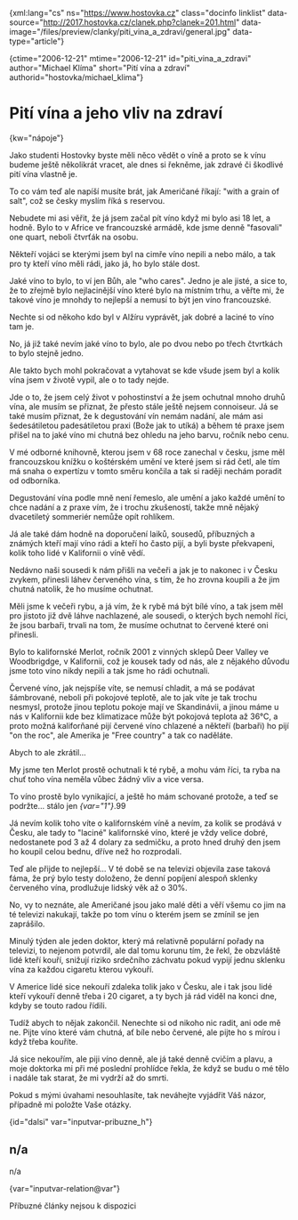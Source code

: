 
{xml:lang="cs" ns="https://www.hostovka.cz" class="docinfo linklist" data-source="http://2017.hostovka.cz/clanek.php?clanek=201.html" data-image="/files/preview/clanky/piti\_vina\_a_zdravi/general.jpg" data-type="article"}

{ctime="2006-12-21" mtime="2006-12-21" id="piti\_vina\_a\_zdravi" author="Michael Klíma" short="Pití vína a zdraví" authorid="hostovka/michael\_klima"}

# Pití vína a jeho vliv na zdraví

<!-- generated attribute kw by user_udpatekw.sh on 2020-05-07, do not edit -->

{kw="nápoje"}

Jako studenti Hostovky byste měli něco vědět o víně a proto se k vínu budeme ještě několikrát vracet, ale dnes si řekněme, jak zdravé či škodlivé pití vína vlastně je.

To co vám teď ale napíší musíte brát, jak Američané říkají: "with a grain of salt", což se česky myslím říká s reservou.

Nebudete mi asi věřit, že já jsem začal pít víno když mi bylo asi 18 let, a hodně. Bylo to v Africe ve francouzské armádě, kde jsme denně "fasovali" one quart, neboli čtvrťák na osobu.

Někteří vojáci se kterými jsem byl na cimře víno nepili a nebo málo, a tak pro ty kteří víno měli rádi, jako já, ho bylo stále dost.

Jaké víno to bylo, to ví jen Bůh, ale "who cares". Jedno je ale jisté, a sice to, že to zřejmě bylo nejlacinější víno které bylo na místním trhu, a věřte mi, že takové víno je mnohdy to nejlepší a nemusí to být jen víno francouzské.

Nechte si od někoho kdo byl v Alžíru vyprávět, jak dobré a laciné to víno tam je.

No, já již také nevím jaké víno to bylo, ale po dvou nebo po třech čtvrtkách to bylo stejně jedno.

Ale takto bych mohl pokračovat a vytahovat se kde všude jsem byl a kolik vína jsem v životě vypil, ale o to tady nejde.

Jde o to, že jsem celý život v pohostinství a že jsem ochutnal mnoho druhů vína, ale musím se přiznat, že přesto stále ještě nejsem connoiseur. Já se také musím přiznat, že k degustování vín nemám nadání, ale mám asi šedesátiletou padesátiletou praxi (Bože jak to utíká) a během té praxe jsem přišel na to jaké víno mi chutná bez ohledu na jeho barvu, ročník nebo cenu.

V mé odborné knihovně, kterou jsem v 68 roce zanechal v česku, jsme měl francouzskou knížku o koštérském umění ve které jsem si rád četl, ale tím má snaha o expertízu v tomto směru končila a tak si raději nechám poradit od odborníka.

Degustování vína podle mně není řemeslo, ale umění a jako každé umění to chce nadání a z praxe vím, že i trochu zkušeností, takže mně nějaký dvacetiletý sommeriér nemůže opít rohlíkem.

Já ale také dám hodně na doporučení laiků, sousedů, příbuzných a známých kteří mají víno rádi a kteří ho často pijí, a byli byste překvapeni, kolik toho lidé v Kalifornii o víně vědí.

Nedávno naši sousedi k nám přišli na večeři a jak je to nakonec i v Česku zvykem, přinesli láhev červeného vína, s tím, že ho zrovna koupili a že jim chutná natolik, že ho musíme ochutnat.

Měli jsme k večeři rybu, a já vím, že k rybě má být bílé víno, a tak jsem měl pro jistoto již dvě láhve nachlazené, ale sousedi, o kterých bych nemohl říci, že jsou barbaři, trvali na tom, že musíme ochutnat to červené které oni přinesli.

Bylo to kalifornské Merlot, ročník 2001 z vinných sklepů Deer Valley ve Woodbrigdge, v Kalifornii, což je kousek tady od nás, ale z nějakého důvodu jsme toto víno nikdy nepili a tak jsme ho rádi ochutnali.

Červené víno, jak nejspíše víte, se nemusí chladit, a má se podávat šámbrované, neboli při pokojové teplotě, ale to jak víte je tak trochu nesmysl, protože jinou teplotu pokoje mají ve Skandinávii, a jinou máme u nás v Kalifornii kde bez klimatizace může být pokojová teplota až 36°C, a proto možná kaliforňané pijí červené víno chlazené a někteří (barbaři) ho pijí "on the roc", ale Amerika je "Free country" a tak co naděláte.

Abych to ale zkrátil...

My jsme ten Merlot prostě ochutnali k té rybě, a mohu vám říci, ta ryba na chuť toho vína neměla vůbec žádný vliv a vice versa.

To víno prostě bylo vynikající, a ještě ho mám schované protože, a teď se podržte... stálo jen  _{var="1"}_.99

Já nevím kolik toho víte o kalifornském víně a nevím, za kolik se prodává v Česku, ale tady to "laciné" kalifornské víno, které je vždy velice dobré, nedostanete pod 3 až 4 dolary za sedmičku, a proto hned druhý den jsem ho koupil celou bednu, dříve než ho rozprodali.

Teď ale přijde to nejlepší... V té době se na televizi objevila zase taková fáma, že prý bylo testy doloženo, že denní popíjení alespoň sklenky červeného vína, prodlužuje lidský věk až o 30%.

No, vy to neznáte, ale Američané jsou jako malé děti a věří všemu co jim na té televizi nakukají, takže po tom vínu o kterém jsem se zmínil se jen zaprášilo.

Minulý týden ale jeden doktor, který má relativně populární pořady na televizi, to nejenom potvrdil, ale dal tomu korunu tím, že řekl, že obzvláště lidé kteří kouří, snižují riziko srdečního záchvatu pokud vypijí jednu sklenku vína za každou cigaretu kterou vykouří.

V Americe lidé sice nekouří zdaleka tolik jako v Česku, ale i tak jsou lidé kteří vykouří denně třeba i 20 cigaret, a ty bych já rád viděl na konci dne, kdyby se touto radou řídili.

Tudíž abych to nějak zakončil. Nenechte si od nikoho nic radit, ani ode mě ne. Pijte víno které vám chutná, ať bíle nebo červené, ale pijte ho s mírou i když třeba kouříte.

Já sice nekouřím, ale piji víno denně, ale já také denně cvičím a plavu, a moje doktorka mi při mé poslední prohlídce řekla, že když se budu o mé tělo i nadále tak starat, že mi vydrží až do smrti.

Pokud s mými úvahami nesouhlasíte, tak neváhejte vyjádřit Váš názor, případně mi položte Vaše otázky.

{id="dalsi" var="inputvar-pribuzne_h"}

## n/a

n/a

{var="inputvar-relation@var"}

Příbuzné články nejsou k dispozici

